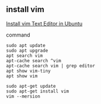 ## install vim

[Install vim Text Editor in Ubuntu](https://www.cyberciti.biz/faq/howto-install-vim-on-ubuntu-linux/)

command
```
sudo apt update
sudo apt upgrade
apt search vim
apt-cache search ^vim
apt-cache search vim | grep editor
apt show vim-tiny
apt show vim

sudo apt-get update 
sudo apt-get install vim
vim --mersion

```
